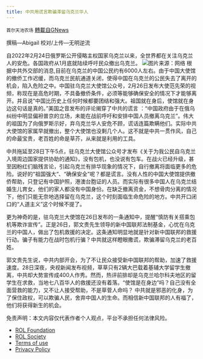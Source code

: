 ```yaml
---
title: 中共用谎言欺骗滞留乌克兰华人
---
```

`首尔天池农场` [轉載自GNews](https://gnews.org/zh-hans/2085241/)

撰稿—Abigail
校对/上传—无明逆流

自2022年2月24日俄罗斯公开侵略主权国家乌克兰以来，全世界都在关注乌克兰人的安危。各国政府从1月底就陆续呼吁民众撤出乌克兰。
![](https://assets.gnews.org/wp-content/uploads/2022/02/W50.jpeg)图片来源：网络
根据中共外交部的消息,目前在乌克兰的中国公民约有6000人左右。由于中国大使馆的撤侨工作迟缓，而乌克兰民航通道关闭，使得中国在乌克兰的公民失去了离开的机会，陷入危险之中。中国驻乌克兰大使馆公众号，2月26日发布大使范先荣的视频，称现在是高危时期，不具备撤侨条件，必须等能够确保安全的情况下才能够离开。并且说“中国比历史上任何时候都要团结和强大。祖国就在身后，使馆就在身边这句话是真的。”美国之音发布的评论揭穿了中共的谎言 ：“中国政府由于在俄乌纠纷中明显偏袒普京的立场，未能在战前呼吁和安排中国人员撤离乌克兰”。伟大的祖国为了向俄罗斯示好，弃乌克兰华人安危不顾，谎话连篇欺瞒他们。实际中共大使馆的家属早就撤出，整个大使馆也没剩几个人。这不就是中共一贯作风，自己的命最宝贵，老百姓的命是草芥，从来就是利用的工具。

中共拖延至28日下午5点，驻乌克兰大使馆公众号才发布《关于为我公民自乌克兰入境周边国家提供协助的通知》，没有包机，也没说有包车。在战火已经升级，甚至因粉红们脑残言论，引起乌克兰有排华现象的情况下，自行撤离将面临更多的危险。说好的“祖国强大“、“确保安全”呢？都是谎言。没有人性的中国大使馆提供撤侨帮助，只登记有中国护照，港澳台胞证的人员。而实际有很多中国人在乌克兰结婚生儿育女，他们的家人都没有中国身份。在缺乏撤离资金，不想骨肉分离的情况下，他们只能无奈地选择留在乌克兰，这个时刻面临生命危险的地方。中共开口闭口的“人道主义”这个时候不提了。

更为神奇的是，驻乌克兰大使馆在26日发布的一条通知中，提醒“慎防有关搭乘包机等欺诈宣传”。正是26日，郭文贵先生领导的新中国联邦法制基金，心忧在乌克兰的中国人，做出了包机救援的决定。这条通知明显地就是针对新中国联邦的救援行动。骗子有能力在战时包机行骗？中共就这样瞪眼撒谎，欺骗滞留乌克兰的老百姓。

郭文贵先生说，中共内部开会，为了不让民众接受新中国联邦的帮助，加速了救援速度。28日深夜，央视新闻发布视频，草草只有2辆大巴载着基辅大学留学生撤离，中共却大势宣传成400人作秀。然而，热评前排却是乌克兰哈尔科夫地区的留学生在求救，当地七八百华人的救援还没有着落。“使馆是在身边”吗？自己没有全面营救的能力，又不让人接受帮助，不是草菅人命吗？ 中共就是邪恶的化身，为了保住政权，可以欺骗人民，舍弃中国人的生命。而相信新中国联邦的人有福了，他们将获得新生的机会。

 

免责声明：本文内容仅代表作者个人观点，平台不承担任何法律风险。

- [ROL Foundation](https://rolfoundation.org/)
- [ROL Society](https://rolsociety.org/)
- [Terms of use](https://gnews.org/terms-of-use-3/)
- [Privacy Policy](https://gnews.org/privacy-policy/)
